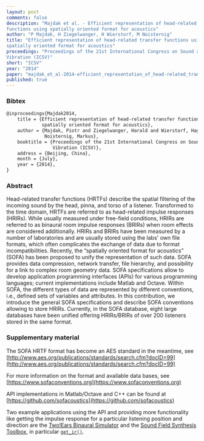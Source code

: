 ```yaml
---
layout: post
comments: false
description: "Majdak et al. - Efficient representation of head-related transfer
functions using spatially oriented format for acoustics"
author: "P Majdak, H Ziegelwanger, H Wierstorf, M Noisternig"
title: "Efficient representation of head-related transfer functions using
spatially oriented format for acoustics"
proceedings: "Proceedings of the 21st International Congress on Sound and
Vibration (ICSV)"
short: "ICSV"
year: "2014"
paper: "majdak_et_al-2014-efficient_representation_of_head-related_transfer_functions.pdf"
published: true
---
```


### Bibtex

```latex
@inproceedings{Majdak2014,
    title = {Efficient representation of head-related transfer functions using
             spatially oriented format for acoustics},
    author = {Majdak, Piotr and Ziegelwanger, Harald and Wierstorf, Hagen and
              Noisternig, Markus},
    booktitle = {Proceedings of the 21st International Congress on Sound and
                 Vibration (ICSV)},
    address = {Beijing, China},
    month = {July},
    year = {2014},
}
```

### Abstract

Head-related transfer functions (HRTFs) describe the spatial filtering of the
incoming sound by the head, pinna, and torso of a listener. Transformed to the
time domain, HRTFs are referred to as head-related impulse responses (HRIRs).
While usually measured under free-field conditions, HRIRs are referred to as
binaural room impulse responses (BRIRs) when room effects are considered
additionally. HRIRs and BRIRs have been measured by a number of laboratories and
are usually stored using the labs' own file formats, which often complicates the
exchange of data due to format incompatibilities. Recently, the “spatially
oriented format for acoustics” (SOFA) has been proposed to unify the
representation of such data.  SOFA provides data compression, network transfer,
file hierarchy, and possibility for a link to complex room geometry data. SOFA
specifications allow to develop application programming interfaces (APIs) for
various programming languages; current implementations include Matlab and
Octave. Within SOFA, the different types of data are represented by different
conventions, i.e., defined sets of variables and attributes. In this
contribution, we introduce the general SOFA specifications and describe SOFA
conventions allowing to store HRIRs.  Currently, in the SOFA database, eight
large databases have been unified offering HRIRs/BRIRs of over 200 listeners
stored in the same format.

### Supplementary material

The SOFA HRTF format has become an AES standard in the meantime, see
[http://www.aes.org/publications/standards/search.cfm?docID=99](http://www.aes.org/publications/standards/search.cfm?docID=99)

For more information on the format and available data bases, see
[https://www.sofaconventions.org](https://www.sofaconventions.org)

API implementations in Matlab/Octave and C++ can be found at
[https://github.com/sofacoustics](https://github.com/sofacoustics)

Two example applications using the API and providing more functionality like
getting the impulse response for a particular listening position and direction
are the [Two!Ears Binaural Simulator](https://github.com/TWOEARS/binaural-simulator)
and the [Sound Field Synthesis Toolbox](https://github.com/sfstoolbox/sfs), in
particular
[`get_ir()`](https://github.com/sfstoolbox/sfs/blob/master/SFS_ir/get_ir.m).
